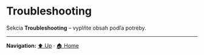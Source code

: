 # Troubleshooting

Sekcia **Troubleshooting** – vyplňte obsah podľa potreby.

---
**Navigation:** [⬆️ Up](../index.md) · [🏠 Home](../../index.md)
